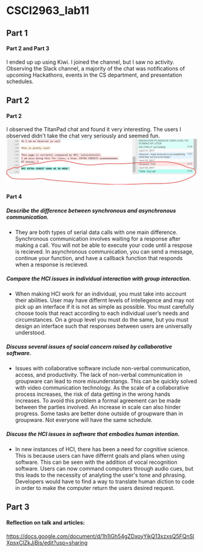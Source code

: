 # CSCI2963_lab11

## Part 1
#### Part 2 and Part 3
I ended up up using Kiwi. I joined the channel, but I saw no activity. Observing the Slack channel, a majority of the chat was notifications of upcoming Hackathons, events in the CS department, and presentation schedules.

## Part 2
#### Part 2
I observed the TitanPad chat and found it very interesting. The users I observed didn't take the chat very seriously and seemed fun.
![TitanPad Entry](titanpad.JPG)
#### Part 4
##### Describe the difference between synchronous and asynchronous communication.
  - They are both types of serial data calls with one main difference. Synchronous communication involves waiting for a response after making a call. You will not be able to execute your code until a respose is recieved. In asynchronous communication, you can send a message, continue your function, and have a callback function that responds when a response is recieved.
##### Compare the HCI issues in individual interaction with group interaction.
  - When making HCI work for an individual, you must take into account their abilities. User may have differnt levels of intellegence and may not pick up an interface if it is not as simple as possible. You must carefully choose tools that react according to each individual user’s needs and circumstances. On a group level you must do the same, but you must design an interface such that responses between users are universally understood.
##### Discuss several issues of social concern raised by collaborative software.
  - Issues with collaborative software include non-verbal communication, access, and productivity. The lack of non-verbal communication in groupware can lead to more misunderstangs. This can be quickly solved with video communication technology. As the scale of a collaborative process increases, the risk of data getting in the wrong hands increases. To avoid this problem a formal agreement can be made between the parties involved. An increase in scale can also hinder progress. Some tasks are better done outside of groupware than in groupware. Not everyone will have the same schedule.
##### Discuss the HCI issues in software that embodies human intention.  
  - In new instances of HCI, there has been a need for cognitive science. This is because users can have differnt goals and plans when using software. This can be seen with the addition of vocal recognition software. Users can now command computers through audio cues, but this leads to the necessity of analyting the user's tone and phrasing. Developers would have to find a way to translate human diction to code in order to make the computer return the users desired request.
## Part 3
#### Reflection on talk and articles:
https://docs.google.com/document/d/1h1IGh54gZDxoyYikQ13xzxsQ5FQnSlXpsxClZkJjBjs/edit?usp=sharing
